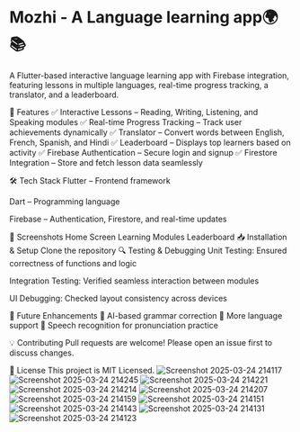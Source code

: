 # Mozhi - A Language learning app🌍📚
A Flutter-based interactive language learning app with Firebase integration, featuring lessons in multiple languages, real-time progress tracking, a translator, and a leaderboard.

🚀 Features
✅ Interactive Lessons – Reading, Writing, Listening, and Speaking modules
✅ Real-time Progress Tracking – Track user achievements dynamically
✅ Translator – Convert words between English, French, Spanish, and Hindi
✅ Leaderboard – Displays top learners based on activity
✅ Firebase Authentication – Secure login and signup
✅ Firestore Integration – Store and fetch lesson data seamlessly

🛠 Tech Stack
Flutter – Frontend framework

Dart – Programming language

Firebase – Authentication, Firestore, and real-time updates

📸 Screenshots
Home Screen	Learning Modules	Leaderboard
📥 Installation & Setup
Clone the repository
🔍 Testing & Debugging
Unit Testing: Ensured correctness of functions and logic

Integration Testing: Verified seamless interaction between modules

UI Debugging: Checked layout consistency across devices

🎯 Future Enhancements
🔹 AI-based grammar correction
🔹 More language support
🔹 Speech recognition for pronunciation practice

💡 Contributing
Pull requests are welcome! Please open an issue first to discuss changes.

📄 License
This project is MIT Licensed.
![Screenshot 2025-03-24 214117](https://github.com/user-attachments/assets/e5feec5f-edff-4f99-b177-b010220bbd13)
![Screenshot 2025-03-24 214245](https://github.com/user-attachments/assets/8d591023-ec0d-46b7-b55a-8f6862b66330)
![Screenshot 2025-03-24 214221](https://github.com/user-attachments/assets/59647313-4750-42e0-a8b3-563c5e49c3d8)
![Screenshot 2025-03-24 214214](https://github.com/user-attachments/assets/43b4ad80-3fd3-4454-89b4-b63f3d7d63ba)
![Screenshot 2025-03-24 214207](https://github.com/user-attachments/assets/9231f6ff-5d6c-4ab2-9470-566066b3b524)
![Screenshot 2025-03-24 214159](https://github.com/user-attachments/assets/944319a9-bd72-46ed-b3ea-6cda06b5df48)
![Screenshot 2025-03-24 214151](https://github.com/user-attachments/assets/5ece37d3-2c59-4547-8eb6-bd9ddef4c262)
![Screenshot 2025-03-24 214143](https://github.com/user-attachments/assets/cf080126-97b6-4137-aa89-ec37f85537af)
![Screenshot 2025-03-24 214131](https://github.com/user-attachments/assets/3463e53b-71e7-468d-bb45-07dc17535b46)
![Screenshot 2025-03-24 214123](https://github.com/user-attachments/assets/3c92973a-002b-4323-987f-aac6ca73077e)


